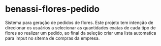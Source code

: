 # benassi-flores-pedido
Sistema para geração de pedidos de flores.
Este projeto tem intenção de direcionar os usuários a selecionar as quantidades exatas de cada tipo de flores ao realizar um pedido, ao final da seleção criar uma lista 
automatica para imput no sitema de compras da empresa.
